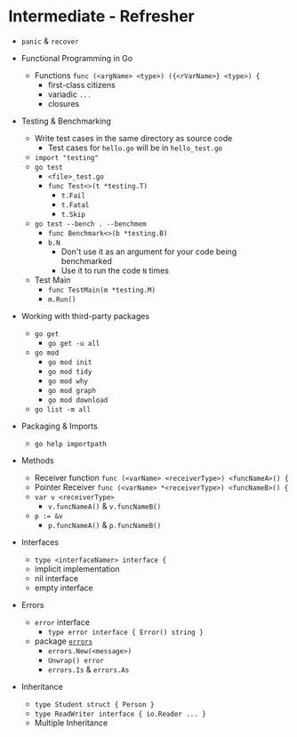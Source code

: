 # Intermediate - Refresher

- `panic` & `recover`

- Functional Programming in Go
  - Functions `func (<argName> <type>) ({<rVarName>} <type>) {`
    - first-class citizens
    - variadic `...`
    - closures

- Testing & Benchmarking
  - Write test cases in the same directory as source code
    - Test cases for `hello.go` will be in `hello_test.go`
  - `import "testing"`
  - `go test`
    - `<file>_test.go`
    - `func Test<>(t *testing.T)`
      - `t.Fail`
      - `t.Fatal`
      - `t.Skip`
  - `go test --bench . --benchmem`
    - `func Benchmark<>(b *testing.B)`
    - `b.N`
      - Don't use it as an argument for your code being benchmarked
      - Use it to run the code `N` times
  - Test Main
    - `func TestMain(m *testing.M)`
    - `m.Run()`

- Working with third-party packages
  - `go get`
    - `go get -u all`
  - `go mod`
    - `go mod init`
    - `go mod tidy`
    - `go mod why`
    - `go mod graph`
    - `go mod download`
  - `go list -m all`

- Packaging & Imports
  - `go help importpath`

- Methods
  - Receiver function `func (<varName> <receiverType>) <funcNameA>() {`
  - Pointer Receiver `func (<varName> *<receiverType>) <funcNameB>() {`
  - `var v <receiverType>`
    - `v.funcNameA()` & `v.funcNameB()`
  - `p := &v`
    - `p.funcNameA()` & `p.funcNameB()`

- Interfaces
  - `type <interfaceNamer> interface {`
  - implicit implementation
  - nil interface
  - empty interface

- Errors
  - `error` interface
    - `type error interface { Error() string }`
  - package [`errors`](https://golang.org/pkg/errors/)
    - `errors.New(<message>)`
    - `Unwrap() error`
    - `errors.Is` & `errors.As`

- Inheritance
  - `type Student struct { Person }`
  - `type ReadWriter interface { io.Reader ... }`
  - Multiple Inheritance
